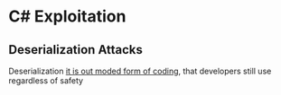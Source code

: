 # C\# Exploitation


## Deserialization Attacks
Deserialization [it is out moded form of coding](https://learn.microsoft.com/en-us/dotnet/standard/serialization/binaryformatter-security-guide), that developers still use regardless of safety